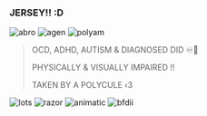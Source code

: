 ### JERSEY!! :D
![abro](https://redacted-coiner.ju.mp/assets/images/gallery37/ec67b60a_original.png?v=50dd0afe) ![agen](https://redacted-coiner.ju.mp/assets/images/gallery26/38e0ea16_original.png?v=50dd0afe) ![polyam](https://redacted-coiner.ju.mp/assets/images/gallery44/80008511_original.png?v=50dd0afe)


> OCD, ADHD, AUTISM & DIAGNOSED DID ♾️🌈
> 
> PHYSICALLY & VISUALLY IMPAIRED !!
> 
> TAKEN BY A POLYCULE ‹3
> 


![lots](https://64.media.tumblr.com/d69c24eaf72c40f92d1c003de26cb505/dc85bbf5d9b64797-ca/s100x200/818aa7ce67ef681642a797da73990bc5ea84e0a2.pnj) ![razor](https://64.media.tumblr.com/577da137d3b56baae25bdc6f0420a348/db2d72091633d579-91/s100x200/5b960d1ce2a28cd6f52259e00705fb165363ef0e.pnj) ![animatic](https://64.media.tumblr.com/3aabfe556b3a186fb74ad7effd1af10d/de34f28c78a8987c-d6/s100x200/2c07ea45f7d113f7f67d077e68c9f33d75637648.pnj) ![bfdii](https://64.media.tumblr.com/d0b97f91813ee63bce96cd27fb0695f5/f5299f72e57d3c99-7d/s100x200/9e3cf5300a37ecf879f34c3d2646c8efc1a499f7.pnj)
